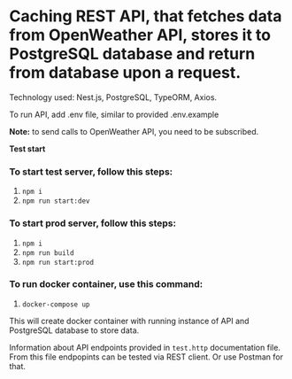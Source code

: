 # Caching REST API, that fetches data from OpenWeather API, stores it to PostgreSQL database and return from database upon a request.

Technology used: Nest.js, PostgreSQL, TypeORM, Axios.

To run API, add .env file, similar to provided .env.example

**Note:** to send calls to OpenWeather API, you need to be subscribed.

**Test start**

### To start test server, follow this steps:

1.  `npm i`
2.  `npm run start:dev`

### To start prod server, follow this steps:

1.  `npm i`
2.  `npm run build`
3.  `npm run start:prod`

### To run docker container, use this command:

1.  `docker-compose up`

This will create docker container with running instance of API and PostgreSQL database to store data.

Information about API endpoints provided in `test.http` documentation file. From this file endpopints can be tested via REST client. Or use Postman for that.
